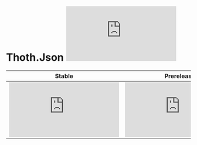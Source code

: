 # Thoth.Json [![Build Status](https://dev.azure.com/Herebris/Thoth.Json/_apis/build/status/thoth-org.Thoth.Json?branchName=master)](https://dev.azure.com/Herebris/Thoth.Json/_build/latest?definitionId=1&branchName=master)

| Stable | Prerelease
--- | ---
[![NuGet Badge](https://buildstats.info/nuget/Thoth.Json)](https://www.nuget.org/packages/Thoth.Json/) | [![NuGet Badge](https://buildstats.info/nuget/Thoth.Json?includePreReleases=true)](https://www.nuget.org/packages/Thoth.Json/)
